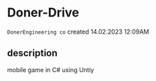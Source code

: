 # Doner-Drive

`DonerEngineering co` created 14.02.2023 12:09AM 


## description

mobile game in C# using Untiy


